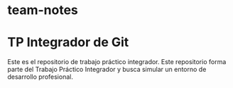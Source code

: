 # team-notes
# TP Integrador de Git
Este es el repositorio de trabajo práctico integrador.
Este repositorio forma parte del Trabajo Práctico Integrador y busca simular un entorno de desarrollo profesional.